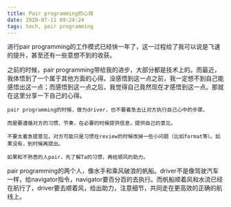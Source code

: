 ```yaml
---
title: Pair programming的心得
date: 2020-07-11 09:24:24
tags: tech, pair programming
---
```

进行pair programming的工作模式已经快一年了，这一过程给了我可以说是飞速的提升，甚至还有一些意想不到的收获。

之前的时候，pair programming带给我的进步，大部分都是技术上的。而最近，我体悟到了一个属于其他方面的心得。没感悟到这一点之前，我一定想不到自己能感悟出这一点；而感悟到这一点之后，我觉得自己竟然现在才感悟到这一点。那就在这里分享一下自己的心得。

```
pair programming的时候，做为driver，也不要着急去让对方执行自己心中的步骤。

而是要遵循对方的习惯、节奏，在必要的时候提供信息，提供自己的意见。

不要太着急提意见，对方可能只是习惯在review的时候改掉一些小问题（比如format等）。如果没有，到时候再提出。

如果和不熟悉的人pair，先了解Ta的习惯，再给顺风的助力。
```

pair programming的两个人，像水手和乘风破浪的帆船。driver不是像驾驶汽车一样，给navigator指令，navigator要百分百的去执行。而帆船顺着风和水流已经在航行了，driver要去顺着风，给出助力，注意细节，共同走在更高效的正确的航线上。